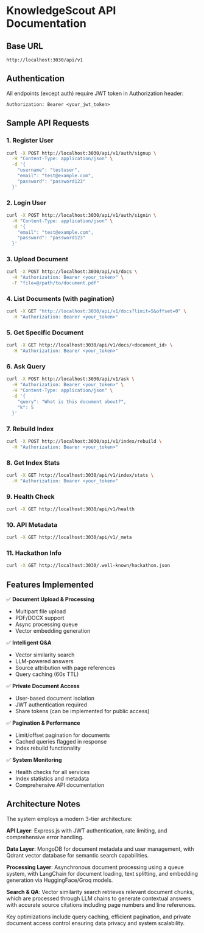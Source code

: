 # KnowledgeScout API Documentation

## Base URL
```
http://localhost:3030/api/v1
```

## Authentication
All endpoints (except auth) require JWT token in Authorization header:
```
Authorization: Bearer <your_jwt_token>
```

## Sample API Requests

### 1. Register User
```bash
curl -X POST http://localhost:3030/api/v1/auth/signup \
  -H "Content-Type: application/json" \
  -d '{
    "username": "testuser",
    "email": "test@example.com", 
    "password": "password123"
  }'
```

### 2. Login User
```bash
curl -X POST http://localhost:3030/api/v1/auth/signin \
  -H "Content-Type: application/json" \
  -d '{
    "email": "test@example.com",
    "password": "password123"
  }'
```

### 3. Upload Document
```bash
curl -X POST http://localhost:3030/api/v1/docs \
  -H "Authorization: Bearer <your_token>" \
  -F "file=@/path/to/document.pdf"
```

### 4. List Documents (with pagination)
```bash
curl -X GET "http://localhost:3030/api/v1/docs?limit=5&offset=0" \
  -H "Authorization: Bearer <your_token>"
```

### 5. Get Specific Document
```bash
curl -X GET http://localhost:3030/api/v1/docs/<document_id> \
  -H "Authorization: Bearer <your_token>"
```

### 6. Ask Query
```bash
curl -X POST http://localhost:3030/api/v1/ask \
  -H "Authorization: Bearer <your_token>" \
  -H "Content-Type: application/json" \
  -d '{
    "query": "What is this document about?",
    "k": 5
  }'
```

### 7. Rebuild Index
```bash
curl -X POST http://localhost:3030/api/v1/index/rebuild \
  -H "Authorization: Bearer <your_token>"
```

### 8. Get Index Stats
```bash
curl -X GET http://localhost:3030/api/v1/index/stats \
  -H "Authorization: Bearer <your_token>"
```

### 9. Health Check
```bash
curl -X GET http://localhost:3030/api/v1/health
```

### 10. API Metadata
```bash
curl -X GET http://localhost:3030/api/v1/_meta
```

### 11. Hackathon Info
```bash
curl -X GET http://localhost:3030/.well-known/hackathon.json
```

## Features Implemented

✅ **Document Upload & Processing**
- Multipart file upload
- PDF/DOCX support
- Async processing queue
- Vector embedding generation

✅ **Intelligent Q&A**
- Vector similarity search
- LLM-powered answers
- Source attribution with page references
- Query caching (60s TTL)

✅ **Private Document Access**
- User-based document isolation
- JWT authentication required
- Share tokens (can be implemented for public access)

✅ **Pagination & Performance**
- Limit/offset pagination for documents
- Cached queries flagged in response
- Index rebuild functionality

✅ **System Monitoring**
- Health checks for all services
- Index statistics and metadata
- Comprehensive API documentation

## Architecture Notes

The system employs a modern 3-tier architecture:

**API Layer**: Express.js with JWT authentication, rate limiting, and comprehensive error handling.

**Data Layer**: MongoDB for document metadata and user management, with Qdrant vector database for semantic search capabilities.

**Processing Layer**: Asynchronous document processing using a queue system, with LangChain for document loading, text splitting, and embedding generation via HuggingFace/Groq models.

**Search & QA**: Vector similarity search retrieves relevant document chunks, which are processed through LLM chains to generate contextual answers with accurate source citations including page numbers and line references.

Key optimizations include query caching, efficient pagination, and private document access control ensuring data privacy and system scalability.